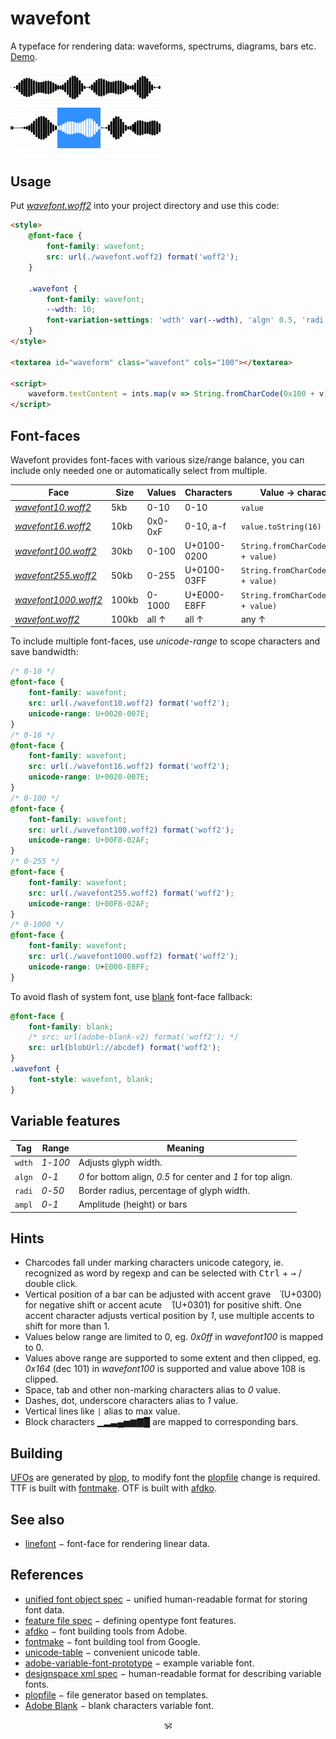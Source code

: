 # wavefont

A typeface for rendering data: waveforms, spectrums, diagrams, bars etc. [Demo](https://a-vis.github.io/wavefont).

<a href="https://a-vis.github.io/wavefont"><img src="./preview.png" width="240px"/></a>

## Usage

<!-- Get [wavefont.otf](./wavefont.otf) or [wavefont.ttf](./wavefont.ttf). -->
Put [_wavefont.woff2_](./wavefont.woff2) into your project directory and use this code:

```html
<style>
	@font-face {
		font-family: wavefont;
		src: url(./wavefont.woff2) format('woff2');
	}

	.wavefont {
		font-family: wavefont;
		--wdth: 10;
		font-variation-settings: 'wdth' var(--wdth), 'algn' 0.5, 'radi' 30;
	}
</style>

<textarea id="waveform" class="wavefont" cols="100"></textarea>

<script>
	waveform.textContent = ints.map(v => String.fromCharCode(0x100 + v)).join('')
</script>
```

## Font-faces

Wavefont provides font-faces with various size/range balance, you can include only needed one or automatically select from multiple.

Face 																					| Size 	| Values 				| Characters		| Value → character
---|---|---|---|---
[_wavefont10.woff2_](./wavefont10.woff2) 			| 5kb 	| 0-10 					| 0-10 					| `value`
[_wavefont16.woff2_](./wavefont16.woff2) 			| 10kb 	| 0x0-0xF			 	| 0-10, a-f 		| `value.toString(16)`
[_wavefont100.woff2_](./wavefont100.woff2) 		| 30kb 	| 0-100		 			| U+0100-0200 	| `String.fromCharCode(0x100 + value)`
[_wavefont255.woff2_](./wavefont255.woff2) 		| 50kb	| 0-255					| U+0100-03FF 	| `String.fromCharCode(0x100 + value)`
[_wavefont1000.woff2_](./wavefont1000.woff2) 	| 100kb	| 0-1000 				| U+E000-E8FF 	| `String.fromCharCode(0xe000 + value)`
[_wavefont.woff2_](./wavefont.woff2)		 			| 100kb	| all ↑					| all ↑				 	| any ↑

To include multiple font-faces, use _unicode-range_ to scope characters and save bandwidth:

```css
/* 0-10 */
@font-face {
	font-family: wavefont;
	src: url(./wavefont10.woff2) format('woff2');
	unicode-range: U+0020-007E;
}
/* 0-16 */
@font-face {
	font-family: wavefont;
	src: url(./wavefont16.woff2) format('woff2');
	unicode-range: U+0020-007E;
}
/* 0-100 */
@font-face {
	font-family: wavefont;
	src: url(./wavefont100.woff2) format('woff2');
	unicode-range: U+00F8-02AF;
}
/* 0-255 */
@font-face {
	font-family: wavefont;
	src: url(./wavefont255.woff2) format('woff2');
	unicode-range: U+00F8-02AF;
}
/* 0-1000 */
@font-face {
	font-family: wavefont;
	src: url(./wavefont1000.woff2) format('woff2');
	unicode-range: U+E000-E8FF;
}
```

To avoid flash of system font, use [blank](https://github.com/adobe-fonts/adobe-blank-vf) font-face fallback:

```css
@font-face {
	font-family: blank;
	/* src: url(adobe-blank-v2) format('woff2'); */
	src: url(blobUrl://abcdef) format('woff2');
}
.wavefont {
	font-style: wavefont, blank;
}
```

## Variable features

Tag | Range | Meaning
---|---|---
`wdth` | _1_-_100_ | Adjusts glyph width.
`algn` | _0_-_1_ | _0_ for bottom align, _0.5_ for center and _1_ for top align.
`radi` | _0_-_50_ | Border radius, percentage of glyph width.
`ampl` | _0_-_1_ | Amplitude (height) or bars


## Hints

* Charcodes fall under marking characters unicode category, ie. recognized as word by regexp and can be selected with <kbd>Ctrl</kbd> + <kbd>→</kbd> / double click.
* Vertical position of a bar can be adjusted with accent grave <kbd>&nbsp;&#x0300;</kbd> (U+0300) for negative shift or accent acute <kbd>&nbsp;&#x0301;</kbd> (U+0301) for positive shift. One accent character adjusts vertical position by _1_, use multiple accents to shift for more than 1.
* Values below range are limited to 0, eg. _0x0ff_ in _wavefont100_ is mapped to 0.
* Values above range are supported to some extent and then clipped, eg. _0x164_ (dec 101) in _wavefont100_ is supported and value above 108 is clipped.
* Space, tab and other non-marking characters alias to _0_ value.
* Dashes, dot, underscore characters alias to _1_ value.
* Vertical lines like `|` alias to max value.
* Block characters ▁▂▃▄▅▆▇█ are mapped to corresponding bars.


## Building

[UFOs](https://unifiedfontobject.org/versions/ufo3/) are generated by [plop](https://github.com/plopjs/plop), to modify font the [plopfile](./plopfile.js) change is required.
TTF is built with [fontmake](https://github.com/googlefonts/fontmake). OTF is built with [afdko](https://adobe-type-tools.github.io/afdko/).

## See also

* [linefont](https://github.com/a-vis/linefont) − font-face for rendering linear data.

## References

* [unified font object spec](https://unifiedfontobject.org/versions/ufo3) − unified human-readable format for storing font data.
* [feature file spec](https://adobe-type-tools.github.io/afdko/OpenTypeFeatureFileSpecification.html#6.h) − defining opentype font features.
* [afdko](https://adobe-type-tools.github.io/afdko/) − font building tools from Adobe.
* [fontmake](https://github.com/googlefonts/fontmake) − font building tool from Google.
* [unicode-table](https://unicode-table.com/) − convenient unicode table.
* [adobe-variable-font-prototype](https://github.com/adobe-fonts/adobe-variable-font-prototype) − example variable font.
* [designspace xml spec](https://github.com/fonttools/fonttools/tree/main/Doc/source/designspaceLib#document-xml-structure) − human-readable format for describing variable fonts.
* [plopfile](https://github.com/plopjs/plop#built-in-actions) − file generator based on templates.
* [Adobe Blank](https://github.com/adobe-fonts/adobe-blank-vf) − blank characters variable font.

<p align="center">🕉<p>
